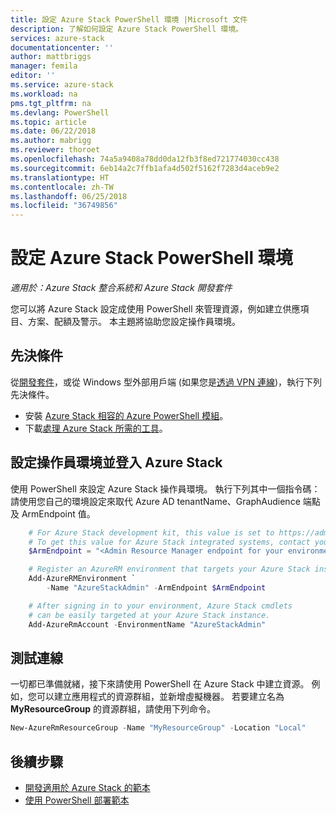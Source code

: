 ```yaml
---
title: 設定 Azure Stack PowerShell 環境 |Microsoft 文件
description: 了解如何設定 Azure Stack PowerShell 環境。
services: azure-stack
documentationcenter: ''
author: mattbriggs
manager: femila
editor: ''
ms.service: azure-stack
ms.workload: na
pms.tgt_pltfrm: na
ms.devlang: PowerShell
ms.topic: article
ms.date: 06/22/2018
ms.author: mabrigg
ms.reviewer: thoroet
ms.openlocfilehash: 74a5a9408a78dd0da12fb3f8ed721774030cc438
ms.sourcegitcommit: 6eb14a2c7ffb1afa4d502f5162f7283d4aceb9e2
ms.translationtype: HT
ms.contentlocale: zh-TW
ms.lasthandoff: 06/25/2018
ms.locfileid: "36749856"
---
```

# <a name="configure-the-azure-stack-powershell-environment"></a>設定 Azure Stack PowerShell 環境

*適用於：Azure Stack 整合系統和 Azure Stack 開發套件*

您可以將 Azure Stack 設定成使用 PowerShell 來管理資源，例如建立供應項目、方案、配額及警示。 本主題將協助您設定操作員環境。

## <a name="prerequisites"></a>先決條件

從[開發套件](azure-stack-connect-azure-stack.md#connect-to-azure-stack-with-remote-desktop)，或從 Windows 型外部用戶端 (如果您是[透過 VPN 連線](azure-stack-connect-azure-stack.md#connect-to-azure-stack-with-vpn))，執行下列先決條件。 

 - 安裝 [Azure Stack 相容的 Azure PowerShell 模組](azure-stack-powershell-install.md)。  
 - 下載[處理 Azure Stack 所需的工具](azure-stack-powershell-download.md)。  

## <a name="configure-the-operator-environment-and-sign-in-to-azure-stack"></a>設定操作員環境並登入 Azure Stack

使用 PowerShell 來設定 Azure Stack 操作員環境。 執行下列其中一個指令碼：請使用您自己的環境設定來取代 Azure AD tenantName、GraphAudience 端點及 ArmEndpoint 值。

````PowerShell  
    # For Azure Stack development kit, this value is set to https://adminmanagement.local.azurestack.external.
    # To get this value for Azure Stack integrated systems, contact your service provider.
    $ArmEndpoint = "<Admin Resource Manager endpoint for your environment>"

    # Register an AzureRM environment that targets your Azure Stack instance
    Add-AzureRMEnvironment `
        -Name "AzureStackAdmin" -ArmEndpoint $ArmEndpoint

    # After signing in to your environment, Azure Stack cmdlets
    # can be easily targeted at your Azure Stack instance.
    Add-AzureRmAccount -EnvironmentName "AzureStackAdmin"
````

## <a name="test-the-connectivity"></a>測試連線

一切都已準備就緒，接下來請使用 PowerShell 在 Azure Stack 中建立資源。 例如，您可以建立應用程式的資源群組，並新增虛擬機器。 若要建立名為 **MyResourceGroup** 的資源群組，請使用下列命令。

```powershell
New-AzureRmResourceGroup -Name "MyResourceGroup" -Location "Local"
```

## <a name="next-steps"></a>後續步驟

 - [開發適用於 Azure Stack 的範本](user/azure-stack-develop-templates.md)
 - [使用 PowerShell 部署範本](user/azure-stack-deploy-template-powershell.md)
